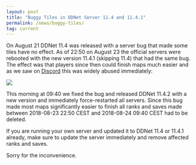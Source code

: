 ```yaml
---
layout: post
title: "Buggy Tiles in DDNet Server 11.4 and 11.4.1"
permalink: /news/buggy-tiles/
tag: current
---
```


On August 21 DDNet 11.4 was released with a server bug that made some tiles have no effect. As of 22:50 on August 23 the official servers were rebooted with the new version 11.4.1 (skipping 11.4) that had the same bug. The effect was that players since then could finish maps much easier and as we saw on [Discord](https://ddnet.org/discord) this was widely abused immediately:

<img class="demo" src="/_uploads/buggy-tiles-discord.png" />

This morning at 09:40 we fixed the bug and released DDNet 11.4.2 with a new version and immediately force-restarted all servers. Since this bug made most maps significantly easier to finish all ranks and saves made between 2018-08-23 22:50 CEST and 2018-08-24 09:40 CEST had to be deleted.

If you are running your own server and updated it to DDNet 11.4 or 11.4.1 already, make sure to update the server immediately and remove affected ranks and saves.

Sorry for the inconvenience.
